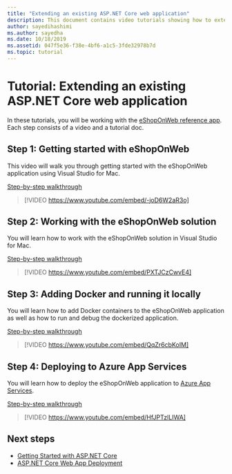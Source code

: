 ```yaml
---
title: "Extending an existing ASP.NET Core web application"
description: This document contains video tutorials showing how to extend the eShopOnWeb sample ASP.NET Core application.
author: sayedihashimi
ms.author: sayedha
ms.date: 10/18/2019
ms.assetid: 047f5e36-f38e-4bf6-a1c5-3fde32978b7d
ms.topic: tutorial
---
```


# Tutorial: Extending an existing ASP.NET Core web application

In these tutorials, you will be working with the [eShopOnWeb reference app](https://github.com/dotnet-architecture/eShopOnWeb). Each step consists of a video and a tutorial doc.

## Step 1: Getting started with eShopOnWeb

This video will walk you through getting started with the eShopOnWeb application using Visual Studio for Mac.

[Step-by-step walkthrough](https://github.com/dotnet-architecture/eShopOnWeb/wiki/Getting-Started-for-Beginners-with-Visual-Studio-for-Mac)

> [!VIDEO https://www.youtube.com/embed/-joD6W2aR3o]

## Step 2: Working with the eShopOnWeb solution

You will learn how to work with the eShopOnWeb solution in Visual Studio for Mac.

[Step-by-step walkthrough](https://github.com/dotnet-architecture/eShopOnWeb/wiki/Working-with-the-Project-and-Adding-New-Features-using-Visual-Studio-for-Mac)

> [!VIDEO https://www.youtube.com/embed/PXTJCzCwvE4]

## Step 3: Adding Docker and running it locally

You will learn how to add Docker containers to the eShopOnWeb application as well as how to run and debug the dockerized application.

[Step-by-step walkthrough](https://github.com/dotnet-architecture/eShopOnWeb/wiki/03b.-Running-Locally-on-a-Linux-Container-from-Visual-Studio-for-Mac)

> [!VIDEO https://www.youtube.com/embed/QqZr6cbKoIM]

## Step 4: Deploying to Azure App Services

You will learn how to deploy the eShopOnWeb application to [Azure App Services](https://azure.microsoft.com/services/app-service/).

[Step-by-step walkthrough](https://github.com/dotnet-architecture/eShopOnWeb/wiki/01b.-Deploying-to-Azure-App-Service-from-Visual-Studio-for-Mac)

> [!VIDEO https://www.youtube.com/embed/HfJPTzlLIWA]

## Next steps

 - [Getting Started with ASP.NET Core](asp-net-core.md)
 - [ASP.NET Core Web App Deployment](web-app-deployment.md)
